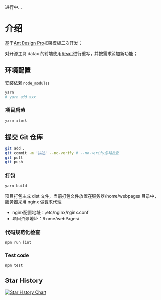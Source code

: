 进行中...
# 介绍

<!--大名：**公路中心数据共享与交换平台**-->

基于[Ant Design Pro](https://pro.ant.design)框架模板二次开发；

对开源工具 datax 的前端使用[React](https://react.dev/)进行重写，并按需求添加新功能；

## 环境配置

安装依赖 `node_modules`

```bash
yarn
# yarn add xxx
```

### 项目启动

```bash
yarn start
```

## 提交 Git 仓库

```bash
git add .
git commit -m '描述' --no-verify # --no-verify忽略检查
git pull
git push
```

### 打包

```bash
yarn build
```

项目打包生成 dist 文件，当前打包文件放置在服务器/home/webpages 目录中，服务器采用 nginx 做请求代理

- nginx配置地址：/etc/nginx/nginx.conf
- 项目资源地址：/home/webPages/

### 代码规范化检查

```bash
npm run lint
```

### Test code

```bash
npm test
```
 
## Star History

[![Star History Chart](https://api.star-history.com/svg?repos=jinjjm/datax-front&type=Date)](https://star-history.com/#jinjjm/datax-front&Date)
